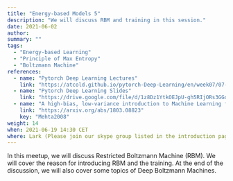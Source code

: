 ```yaml
---
title: "Energy-based Models 5"
description: "We will discuss RBM and training in this session."
date: 2021-06-02
author:
summary: ""
tags:
  - "Energy-based Learning"
  - "Principle of Max Entropy"
  - "Boltzmann Machine"
references:
  - name: "Pytorch Deep Learning Lectures"
    link: "https://atcold.github.io/pytorch-Deep-Learning/en/week07/07-1/"
  - name: "Pytorch Deep Learning Slides"
    link: "https://drive.google.com/file/d/1z8Dz1YtkOEJpU-gh5RIjORs3GGqkYJQa/view"
  - name: "A high-bias, low-variance introduction to Machine Learning for physicists"
    link: "https://arxiv.org/abs/1803.08823"
    key: "Mehta2008"
weight: 14
when: 2021-06-19 14:30 CET
where: Lark (Please join our skype group listed in the introduction page for more info)
---
```


In this meetup, we will discuss Restricted Boltzmann Machine (RBM). We will cover the reason for introducing RBM and the training. At the end of the discussion, we will also cover some topics of Deep Boltzmann Machines.

